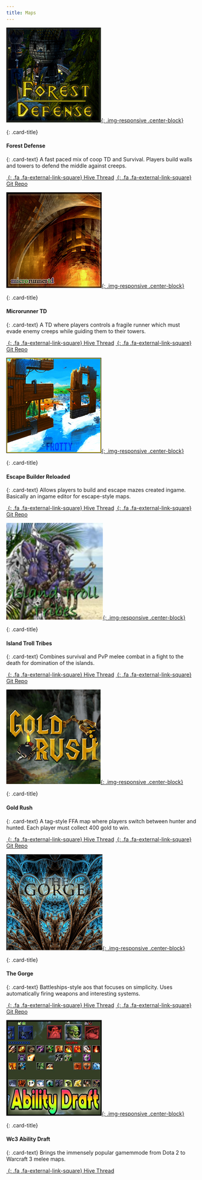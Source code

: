 ```yaml
---
title: Maps
---
```


<!-- Start Row -->
<div class="row">

<div class="col-sm-6 col-xs-12">
<div class="card" markdown="1">

[![screenshot](/assets/images/showcase/fdefpreview.png){: .img-responsive .center-block}](https://www.hiveworkshop.com/threads/forest-defense-0-18w.300554/)

<div class="card-block" markdown="1">

{: .card-title}

#### Forest Defense

{: .card-text}
A fast paced mix of coop TD and Survival. Players build walls and towers to defend the middle against creeps.

[_&nbsp;_{: .fa .fa-external-link-square} Hive Thread](https://www.hiveworkshop.com/threads/forest-defense-0-18w.300554/) [_&nbsp;_{: .fa .fa-external-link-square} Git Repo](https://github.com/Frotty/ForestDef)

</div>

</div>
</div>
<div class="col-sm-6 col-xs-12">
<div class="card" markdown="1">

[![screenshot](/assets/images/showcase/microtdpreview.png){: .img-responsive .center-block}](https://www.hiveworkshop.com/threads/microrunnertd-1-0-2.286363/#resource-67601)

<div class="card-block" markdown="1">

{: .card-title}

#### Microrunner TD

{: .card-text}
A TD where players controls a fragile runner which must evade enemy creeps while guiding them to their towers.

[_&nbsp;_{: .fa .fa-external-link-square} Hive Thread](https://www.hiveworkshop.com/threads/microrunnertd-1-0-2.286363/#resource-67601) [_&nbsp;_{: .fa .fa-external-link-square} Git Repo](https://bitbucket.org/Cokemonkey11/microrunnertd/src)

</div>

</div>
</div>
<!-- End Card -->

</div>
<!-- End Row -->

<div class="row">
<!-- Begin Card -->
<div class="col-sm-6 col-xs-12">
<div class="card" markdown="1">

[![screenshot](/assets/images/showcase/ebrpreview.png){: .img-responsive .center-block}](https://www.hiveworkshop.com/threads/escape-builder-r-0-90s.184964/)

<div class="card-block" markdown="1">

{: .card-title}

#### Escape Builder Reloaded

{: .card-text}
Allows players to build and escape mazes created ingame. Basically an ingame editor for escape-style maps.

[_&nbsp;_{: .fa .fa-external-link-square} Hive Thread](https://www.hiveworkshop.com/threads/escape-builder-r-0-90s.184964/) [_&nbsp;_{: .fa .fa-external-link-square} Git Repo](https://github.com/Frotty/EBR)

</div>

</div>
<!-- End Card -->
</div>
<!-- Begin Card -->
<div class="col-sm-6 col-xs-12">
<div class="card" markdown="1">

[![screenshot](/assets/images/showcase/ittpreview.png){: .img-responsive .center-block}](https://www.hiveworkshop.com/threads/island-troll-tribes-v2-99f.297609/)

<div class="card-block" markdown="1">

{: .card-title}

#### Island Troll Tribes

{: .card-text}
Combines survival and PvP melee combat in a fight to the death for domination of the islands.

[_&nbsp;_{: .fa .fa-external-link-square} Hive Thread](https://www.hiveworkshop.com/threads/island-troll-tribes-v2-99f.297609/) [_&nbsp;_{: .fa .fa-external-link-square} Git Repo](https://github.com/island-troll-tribes/island-troll-tribes)

</div>

</div>
</div>
<!-- End Card -->
</div>
<!-- End Row -->

<div class="row">
<!-- Begin Card -->
<div class="col-sm-6 col-xs-12">
<div class="card" markdown="1">

[![screenshot](/assets/images/showcase/goldrushPreview.jpg){: .img-responsive .center-block}](https://www.hiveworkshop.com/threads/gold-rush-v1-1.269852/)

<div class="card-block" markdown="1">

{: .card-title}

#### Gold Rush

{: .card-text}
A tag-style FFA map where players switch between hunter and hunted. Each player must collect 400 gold to win.

[_&nbsp;_{: .fa .fa-external-link-square} Hive Thread](https://www.hiveworkshop.com/threads/gold-rush-v1-1.269852/) [_&nbsp;_{: .fa .fa-external-link-square} Git Repo](https://github.com/HannesHaglund/Gold-Rush)

</div>

</div>
<!-- End Card -->
</div>
<!-- Begin Card -->
<div class="col-sm-6 col-xs-12">
<div class="card" markdown="1">

[![screenshot](/assets/images/showcase/gorgepreview.png){: .img-responsive .center-block}](https://www.hiveworkshop.com/threads/the-gorge-0-9-1.292325/)

<div class="card-block" markdown="1">

{: .card-title}

#### The Gorge

{: .card-text}
Battleships-style aos that focuses on simplicity. Uses automatically firing weapons and interesting systems.

[_&nbsp;_{: .fa .fa-external-link-square} Hive Thread](https://www.hiveworkshop.com/threads/the-gorge-0-9-1.292325/) [_&nbsp;_{: .fa .fa-external-link-square} Git Repo](https://bitbucket.org/Cokemonkey11/the-gorge/src)

</div>

</div>
<!-- End Card -->
</div>
<!-- End Card -->
</div>
<!-- End Row -->

<div class="row">

<!-- Begin Card -->
<div class="col-sm-6 col-xs-12">
<div class="card" markdown="1">

[![screenshot](/assets/images/showcase/draftpreview.png){: .img-responsive .center-block}](https://www.hiveworkshop.com/threads/warcraft-3-ability-draft.291422/)

<div class="card-block" markdown="1">

{: .card-title}

#### Wc3 Ability Draft

{: .card-text}
Brings the immensely popular gamemmode from Dota 2 to Warcraft 3 melee maps.

[_&nbsp;_{: .fa .fa-external-link-square} Hive Thread](https://www.hiveworkshop.com/threads/warcraft-3-ability-draft.291422/)

</div>

</div>
</div>
<!-- End Card -->

</div>
<!-- End Row -->
